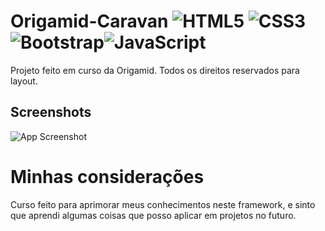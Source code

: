 
# Origamid-Caravan ![HTML5](https://img.shields.io/badge/html5-%23E34F26.svg?style=for-the-badge&logo=html5&logoColor=white) ![CSS3](https://img.shields.io/badge/css3-%231572B6.svg?style=for-the-badge&logo=css3&logoColor=white)![Bootstrap](https://img.shields.io/badge/bootstrap-%238511FA.svg?style=for-the-badge&logo=bootstrap&logoColor=white)![JavaScript](https://img.shields.io/badge/javascript-%23323330.svg?style=for-the-badge&logo=javascript&logoColor=%23F7DF1E) 

Projeto feito em curso da Origamid. Todos os direitos reservados para layout.

## Screenshots

![App Screenshot](https://user-images.githubusercontent.com/121251814/246714754-0a28c0d1-7ffd-447e-91cc-1c3fbfdbf02f.png)

# Minhas considerações

Curso feito para aprimorar meus conhecimentos neste framework, e sinto que aprendi algumas coisas que posso aplicar em projetos no futuro.

